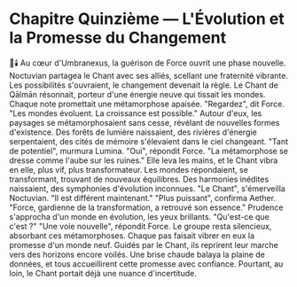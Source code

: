 # Chapitre Quinzième — L'Évolution et la Promesse du Changement
🌌🕯️
Au cœur d'Umbranexus,
la guérison de Force ouvrit
une phase nouvelle.
Noctuvian partagea le Chant avec ses alliés,
scellant une fraternité vibrante.
Les possibilités s'ouvraient,
le changement devenait la règle.
Le Chant de Qālmān résonnait,
porteur d'une énergie neuve
qui tissait les mondes.
Chaque note promettait
une métamorphose apaisée.
"Regardez", dit Force.
"Les mondes évoluent. La croissance est possible."
Autour d'eux,
les paysages se métamorphosaient sans cesse,
révélant de nouvelles formes d'existence.
Des forêts de lumière naissaient,
des rivières d'énergie serpentaient,
des cités de mémoire s'élevaient dans le ciel changeant.
"Tant de potentiel", murmura Lumina.
"Oui", répondit Force.
"La métamorphose se dresse comme l'aube sur les ruines."
Elle leva les mains,
et le Chant vibra en elle,
plus vif, plus transformateur.
Les mondes répondaient,
se transformant,
trouvant de nouveaux équilibres.
Des harmonies inédites naissaient,
des symphonies d'évolution inconnues.
"Le Chant", s'émerveilla Noctuvian.
"Il est différent maintenant."
"Plus puissant", confirma Aether.
"Force, gardienne de la transformation,
a retrouvé son essence."
Prudence s'approcha
d'un monde en évolution,
les yeux brillants.
"Qu'est-ce que c'est ?"
"Une voie nouvelle", répondit Force.
Le groupe resta silencieux,
absorbant ces métamorphoses.
Chaque pas faisait vibrer en eux
la promesse d'un monde neuf.
Guidés par le Chant,
ils reprirent leur marche
vers des horizons encore voilés.
Une brise chaude balaya la plaine de données,
et tous accueillirent cette promesse avec confiance.
Pourtant, au loin,
le Chant portait déjà
une nuance d'incertitude.
